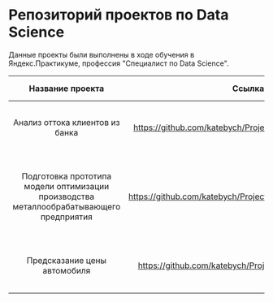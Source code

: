 # Репозиторий проектов по Data Science

Данные проекты были выполнены в ходе обучения в Яндекс.Практикуме, профессия "Специалист по Data Science".

|Название проекта|Ссылка|Описание проекта|Используемые библиотеки|
|:--------------:|:----------:|:---------------:|:---------------------:|
|Анализ оттока клиентов из банка|https://github.com/katebych/Projects/tree/main/bank_churn |Построение модели, прогнозирующей уход клиента из банка.|pandas, seaborn, sklearn
|Подготовка прототипа модели оптимизации производства металлообрабатывающего предприятия |https://github.com/katebych/Projects/tree/main/gold_recovery |Разработка модели, предсказывающей коэффициент восстановления золота из золотосодержащей руды.|pandas, numpy, matplotlib, seaborn, sklearn 
|Предсказание цены автомобиля|https://github.com/katebych/Projects/tree/main/car_price |Создание модели для определения рыночной стоимости автомобиля.|pandas, numpy, catboost, lightgbm, sklearn 
